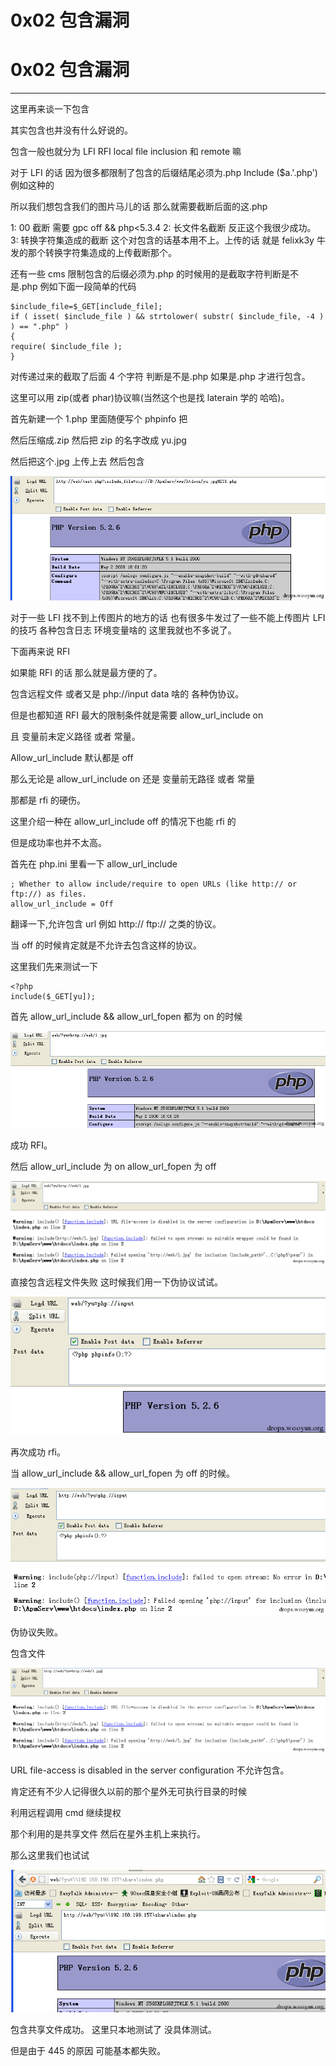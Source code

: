 # 0x02 包含漏洞

# 0x02 包含漏洞

* * *

这里再来谈一下包含

其实包含也并没有什么好说的。

包含一般也就分为 LFI RFI local file inclusion 和 remote 嘛

对于 LFI 的话 因为很多都限制了包含的后缀结尾必须为.php Include ($a.'.php') 例如这种的

所以我们想包含我们的图片马儿的话 那么就需要截断后面的这.php

1: 00 截断 需要 gpc off && php<5.3.4 2: 长文件名截断 反正这个我很少成功。 3: 转换字符集造成的截断 这个对包含的话基本用不上。上传的话 就是 felixk3y 牛发的那个转换字符集造成的上传截断那个。

还有一些 cms 限制包含的后缀必须为.php 的时候用的是截取字符判断是不是.php 例如下面一段简单的代码

```
$include_file=$_GET[include_file];
if ( isset( $include_file ) && strtolower( substr( $include_file, -4 ) ) == ".php" )
{   
require( $include_file );
} 
```

对传递过来的截取了后面 4 个字符 判断是不是.php 如果是.php 才进行包含。

这里可以用 zip(或者 phar)协议嘛(当然这个也是找 laterain 学的 哈哈)。

首先新建一个 1.php 里面随便写个 phpinfo 把

然后压缩成.zip 然后把 zip 的名字改成 yu.jpg

然后把这个.jpg 上传上去 然后包含

![enter image description here](img/2015011310582363782image0011.png)

对于一些 LFI 找不到上传图片的地方的话 也有很多牛发过了一些不能上传图片 LFI 的技巧 各种包含日志 环境变量啥的 这里我就也不多说了。

下面再来说 RFI

如果能 RFI 的话 那么就是最方便的了。

包含远程文件 或者又是 php://input data 啥的 各种伪协议。

但是也都知道 RFI 最大的限制条件就是需要 allow_url_include on

且 变量前未定义路径 或者 常量。

Allow_url_include 默认都是 off

那么无论是 allow_url_include on 还是 变量前无路径 或者 常量

那都是 rfi 的硬伤。

这里介绍一种在 allow_url_include off 的情况下也能 rfi 的

但是成功率也并不太高。

首先在 php.ini 里看一下 allow_url_include

```
; Whether to allow include/require to open URLs (like http:// or ftp://) as files.
allow_url_include = Off 
```

翻译一下,允许包含 url 例如 http:// ftp:// 之类的协议。

当 off 的时候肯定就是不允许去包含这样的协议。

这里我们先来测试一下

```
<?php
include($_GET[yu]); 
```

首先 allow_url_include && allow_url_fopen 都为 on 的时候

![enter image description here](img/2015011311021152837image0031.png)

成功 RFI。

然后 allow_url_include 为 on allow_url_fopen 为 off

![enter image description here](img/2015011311025596714image0051.png)

直接包含远程文件失败 这时候我们用一下伪协议试试。

![enter image description here](img/2015011311032528103image0072.png)

再次成功 rfi。

当 allow_url_include && allow_url_fopen 为 off 的时候。

![enter image description here](img/2015011311041670237image0091.png)

伪协议失败。

包含文件

![enter image description here](img/2015011311045731325image0111.png)

URL file-access is disabled in the server configuration 不允许包含。

肯定还有不少人记得很久以前的那个星外无可执行目录的时候

利用远程调用 cmd 继续提权

那个利用的是共享文件 然后在星外主机上来执行。

那么这里我们也试试

![enter image description here](img/2015011311053411551image0131.png)

包含共享文件成功。 这里只本地测试了 没具体测试。

但是由于 445 的原因 可能基本都失败。